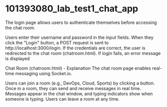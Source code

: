 # 101393080_lab_test1_chat_app

The login page allows users to authenticate themselves before accessing the chat room.

Users enter their username and password in the input fields.
When they click the "Login" button, a POST request is sent to http://localhost:3000/login.
If the credentials are correct, the user is redirected to the chat room (chatroom.html).
If login fails, an error message is displayed


Chat Room (chatroom.html) - Explanation
The chat room page enables real-time messaging using Socket.io.

Users can join a room (e.g., DevOps, Cloud, Sports) by clicking a button.
Once in a room, they can send and receive messages in real time.
Messages appear in the chat window, and typing indicators show when someone is typing.
Users can leave a room at any time.

